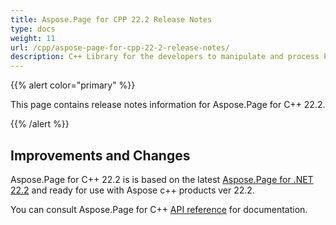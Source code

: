 ```yaml
---
title: Aspose.Page for CPP 22.2 Release Notes
type: docs
weight: 11
url: /cpp/aspose-page-for-cpp-22-2-release-notes/
description: C++ Library for the developers to manipulate and process PS, EPS, and XPS files. Release Notes of Aspose.Page API solution for C++ | Release 2022.02
---
```


{{% alert color="primary" %}}

This page contains release notes information for Aspose.Page for C++ 22.2.

{{% /alert %}}
## **Improvements and Changes**

Aspose.Page for C++ 22.2 is is based on the latest [Aspose.Page for .NET 22.2](/page/net/aspose-page-for-net-22-2-release-notes/) and ready for use with Aspose c++ products ver 22.2.

You can consult Aspose.Page for C++ [API reference](https://reference.aspose.com/page/cpp/) for documentation.
